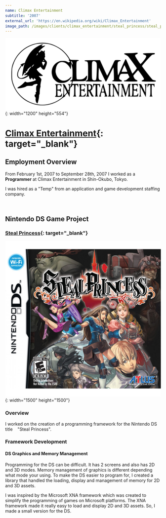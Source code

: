 ```yaml
---
name: Climax Entertainment
subtitle: '2007'
external_url: 'https://en.wikipedia.org/wiki/Climax_Entertainment'
image_path: /images/clients/climax_entertainment/steal_princess/steal_princess_box_na.jpg
---
```


![](/images/clients/climax_entertainment/climax_logo_white.png){: width="1200" height="554"}

# [Climax Entertainment](https://en.wikipedia.org/wiki/Climax_Studios){: target="_blank"}

## Employment Overview

From February 1st, 2007 to September 28th, 2007 I worked as a **Programmer** at Climax Entertainment in Shin-Okubo, Tokyo.

I was hired as a "Temp" from an application and game development staffing company.

&nbsp;

## Nintendo DS Game Project

### [Steal Princess](https://en.wikipedia.org/wiki/Steal_Princess){: target="_blank"}

![](/images/clients/climax_entertainment/steal_princess/steal_princess_box_na.jpg){: width="1500" height="1500"}

### Overview

I worked on the creation of a programming framework for the Nintendo DS title &nbsp;&nbsp; "Steal Princess".

### Framework Development

#### DS Graphics and Memory Management

Programming for the DS can be difficult. It has 2 screens and also has 2D and 3D modes. Memory management of graphics is different depending what mode your using. To make the DS easier to program for, I created a library that handled the loading, display and management of memory for 2D and 3D assets.

I was inspired by the Microsoft XNA framework which was created to simplify the programming of games on Microsoft platforms. The XNA framework made it really easy to load and display 2D and 3D assets. So, I made a small version for the DS.